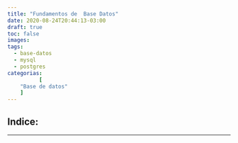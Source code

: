 ```yaml
---
title: "Fundamentos de  Base Datos"
date: 2020-08-24T20:44:13-03:00
draft: true
toc: false
images:
tags:
  - base-datos
  - mysql
  - postgres
categorias: 
          [
    "Base de datos"
    ]  
---
```


## Indice:

---

